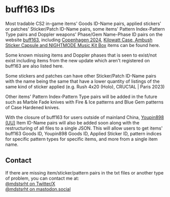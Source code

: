 # buff163 IDs

Most tradable CS2 in-game items' Goods ID-Name pairs, applied stickers' or patches' Sticker/Patch ID-Name pairs, some items' Pattern Index-Pattern Type pairs and Doppler weapons' Phase/Gem Name-Phase ID pairs on the website [buff163](https://buff.163.com), including [Copenhagen 2024](https://www.counter-strike.net/newsentry/6727887174668178386), [Kilowatt Case, Ambush Sticker Capsule and NIGHTMODE Music Kit Box](https://store.steampowered.com/sale/armsrace) items can be found here.

Some known missing items and Doppler phases that is seen to exist/not exist including items from the new update which aren't registered on buff163 are also listed here.<br>

Some stickers and patches can have other Sticker/Patch ID-Name pairs with the name being the same that have a lower quantity of listings of the same kind of sticker applied (e.g. Rush 4x20 (Holo), CRUC1AL | Paris 2023)<br>

Other items' Pattern Index-Pattern Type pairs will be added in the future such as Marble Fade knives with Fire & Ice patterns and Blue Gem patterns of Case Hardened knives.

With the closure of buff163 for users outside of mainland China, [Youpin898 (UU)](https://www.youpin898.com/) Item ID-Name pairs will also be added soon along with the restructuring of all files to a single JSON. This will allow users to get items' buff163 Goods ID, Youpin898 Goods ID, Applied Sticker ID, pattern indices for specific pattern types for specific items, and more from a single item name.

## Contact

If there are missing item/sticker/pattern pairs in the txt files or another type of problem, you can contact me at:<br>
[@mdstsrht on Twitter/X](https://twitter.com/mdstsrht)<br>
[@mdstsrht on mastodon.social](https://mastodon.social/@mdstsrht)